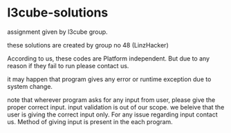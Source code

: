 # l3cube-solutions
assignment given by l3cube group.

these solutions are created by group no 48 (LinzHacker)

According to us, these codes are Platform independent. But due to any reason if they fail to run please contact us. 

it may happen that program gives any error or runtime exception due to system change.

note that wherever program asks for any input from user, please give the proper correct input. input validation is out of our scope. we beleive that the user is giving the correct input only. For any issue regarding input contact us. Method of giving input is present in the each program.
